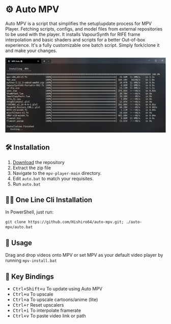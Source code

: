 # ⚙ Auto MPV 

Auto MPV is a script that simplifies the setup\update process for MPV Player. Fetching scripts, configs, and model files from external repositories to be used with the player. It installs VapourSynth for RIFE frame interpolation and basic shaders and scripts for a better Out-of-box experience. It's a fully customizable one batch script. Simply fork/clone it and make your changes.

![image](./preview.png)

## 🛠️ Installation
 1. [Download](https://github.com/Hishiro64/mpv-player/archive/refs/heads/main.zip) the repository
 2. Extract the zip file
 3. Navigate to the `mpv-player-main` directory.
 4. Edit ``auto.bat`` to match your requisites.
 5. Run ``auto.bat``

## 🏃‍♂️ One Line Cli Installation
  In PowerShell, just run:

  ````
  git clone https://github.com/Hishiro64/auto-mpv.git; ./auto-mpv/auto.bat
  ````

## 👀 Usage
   Drag and drop videos onto MPV or set MPV as your default video player by running ``mpv-install.bat``

## 🎹 Key Bindings
 - <kbd>Ctrl+Shift+u</kbd> To update using Auto MPV
 - <kbd>Ctrl+u</kbd> To upscale
 - <kbd>Ctrl+a</kbd> To upscale cartoons/anime (lite)
 - <kbd>Ctrl+r</kbd> Reset upscalers
 - <kbd>Ctrl+i</kbd> To interpolate framerate
 - <kbd>Ctrl+v</kbd> To paste video link or path

